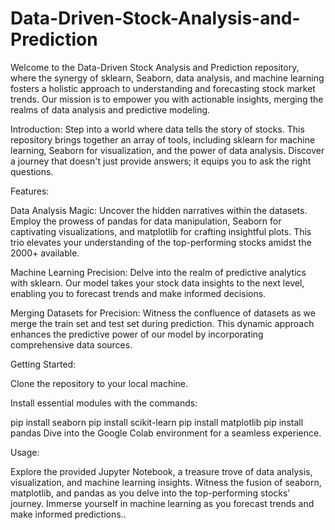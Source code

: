 # Data-Driven-Stock-Analysis-and-Prediction
Welcome to the Data-Driven Stock Analysis and Prediction repository, where the synergy of sklearn, Seaborn, data analysis, and machine learning fosters a holistic approach to understanding and forecasting stock market trends. Our mission is to empower you with actionable insights, merging the realms of data analysis and predictive modeling.

Introduction:
Step into a world where data tells the story of stocks. This repository brings together an array of tools, including sklearn for machine learning, Seaborn for visualization, and the power of data analysis. Discover a journey that doesn't just provide answers; it equips you to ask the right questions.

Features:

Data Analysis Magic: Uncover the hidden narratives within the datasets. Employ the prowess of pandas for data manipulation, Seaborn for captivating visualizations, and matplotlib for crafting insightful plots. This trio elevates your understanding of the top-performing stocks amidst the 2000+ available.

Machine Learning Precision: Delve into the realm of predictive analytics with sklearn. Our model takes your stock data insights to the next level, enabling you to forecast trends and make informed decisions.

Merging Datasets for Precision: Witness the confluence of datasets as we merge the train set and test set during prediction. This dynamic approach enhances the predictive power of our model by incorporating comprehensive data sources.

Getting Started:

Clone the repository to your local machine.

Install essential modules with the commands:

pip install seaborn
pip install scikit-learn
pip install matplotlib
pip install pandas
Dive into the Google Colab environment for a seamless experience.

Usage:

Explore the provided Jupyter Notebook, a treasure trove of data analysis, visualization, and machine learning insights.
Witness the fusion of seaborn, matplotlib, and pandas as you delve into the top-performing stocks' journey.
Immerse yourself in machine learning as you forecast trends and make informed predictions..
